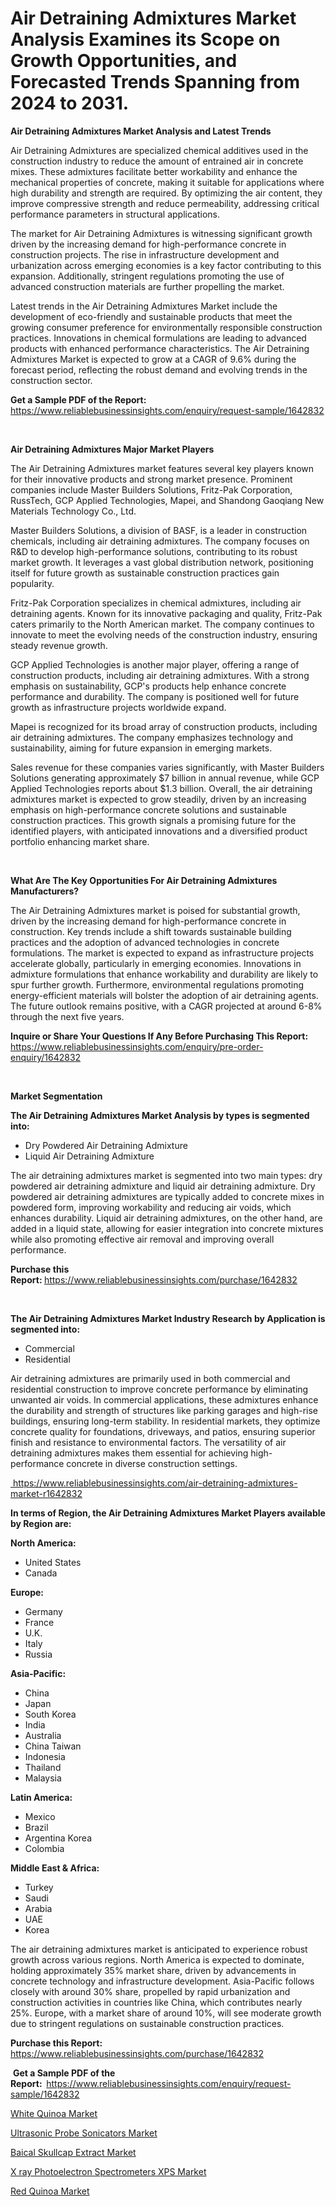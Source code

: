 <p><h1>Air Detraining Admixtures Market Analysis Examines its Scope on Growth Opportunities, and Forecasted Trends Spanning from 2024 to 2031.</h1></p><p><strong>Air Detraining Admixtures Market Analysis and Latest Trends</strong></p>
<p><p>Air Detraining Admixtures are specialized chemical additives used in the construction industry to reduce the amount of entrained air in concrete mixes. These admixtures facilitate better workability and enhance the mechanical properties of concrete, making it suitable for applications where high durability and strength are required. By optimizing the air content, they improve compressive strength and reduce permeability, addressing critical performance parameters in structural applications.</p><p>The market for Air Detraining Admixtures is witnessing significant growth driven by the increasing demand for high-performance concrete in construction projects. The rise in infrastructure development and urbanization across emerging economies is a key factor contributing to this expansion. Additionally, stringent regulations promoting the use of advanced construction materials are further propelling the market.</p><p>Latest trends in the Air Detraining Admixtures Market include the development of eco-friendly and sustainable products that meet the growing consumer preference for environmentally responsible construction practices. Innovations in chemical formulations are leading to advanced products with enhanced performance characteristics. The Air Detraining Admixtures Market is expected to grow at a CAGR of 9.6% during the forecast period, reflecting the robust demand and evolving trends in the construction sector.</p></p>
<p><strong>Get a Sample PDF of the Report:&nbsp;</strong> <a href="https://www.reliablebusinessinsights.com/enquiry/request-sample/1642832?utm_campaign=75&utm_medium=2&utm_source=Github&utm_content=ia&utm_term=11112024&utm_id=air-detraining-admixtures">https://www.reliablebusinessinsights.com/enquiry/request-sample/1642832</a></p>
<p>&nbsp;</p>
<p><strong>Air Detraining Admixtures Major Market Players</strong></p>
<p><p>The Air Detraining Admixtures market features several key players known for their innovative products and strong market presence. Prominent companies include Master Builders Solutions, Fritz-Pak Corporation, RussTech, GCP Applied Technologies, Mapei, and Shandong Gaoqiang New Materials Technology Co., Ltd.</p><p>Master Builders Solutions, a division of BASF, is a leader in construction chemicals, including air detraining admixtures. The company focuses on R&D to develop high-performance solutions, contributing to its robust market growth. It leverages a vast global distribution network, positioning itself for future growth as sustainable construction practices gain popularity.</p><p>Fritz-Pak Corporation specializes in chemical admixtures, including air detraining agents. Known for its innovative packaging and quality, Fritz-Pak caters primarily to the North American market. The company continues to innovate to meet the evolving needs of the construction industry, ensuring steady revenue growth.</p><p>GCP Applied Technologies is another major player, offering a range of construction products, including air detraining admixtures. With a strong emphasis on sustainability, GCP's products help enhance concrete performance and durability. The company is positioned well for future growth as infrastructure projects worldwide expand.</p><p>Mapei is recognized for its broad array of construction products, including air detraining admixtures. The company emphasizes technology and sustainability, aiming for future expansion in emerging markets. </p><p>Sales revenue for these companies varies significantly, with Master Builders Solutions generating approximately $7 billion in annual revenue, while GCP Applied Technologies reports about $1.3 billion. Overall, the air detraining admixtures market is expected to grow steadily, driven by an increasing emphasis on high-performance concrete solutions and sustainable construction practices. This growth signals a promising future for the identified players, with anticipated innovations and a diversified product portfolio enhancing market share.</p></p>
<p>&nbsp;</p>
<p><strong>What Are The Key Opportunities For Air Detraining Admixtures Manufacturers?</strong></p>
<p><p>The Air Detraining Admixtures market is poised for substantial growth, driven by the increasing demand for high-performance concrete in construction. Key trends include a shift towards sustainable building practices and the adoption of advanced technologies in concrete formulations. The market is expected to expand as infrastructure projects accelerate globally, particularly in emerging economies. Innovations in admixture formulations that enhance workability and durability are likely to spur further growth. Furthermore, environmental regulations promoting energy-efficient materials will bolster the adoption of air detraining agents. The future outlook remains positive, with a CAGR projected at around 6-8% through the next five years.</p></p>
<p><strong>Inquire or Share Your Questions If Any Before Purchasing This Report:</strong> <a href="https://www.reliablebusinessinsights.com/enquiry/pre-order-enquiry/1642832?utm_campaign=75&utm_medium=2&utm_source=Github&utm_content=ia&utm_term=11112024&utm_id=air-detraining-admixtures">https://www.reliablebusinessinsights.com/enquiry/pre-order-enquiry/1642832</a></p>
<p>&nbsp;</p>
<p><strong>Market Segmentation</strong></p>
<p><strong>The Air Detraining Admixtures Market Analysis by types is segmented into:</strong></p>
<p><ul><li>Dry Powdered Air Detraining Admixture</li><li>Liquid Air Detraining Admixture</li></ul></p>
<p><p>The air detraining admixtures market is segmented into two main types: dry powdered air detraining admixture and liquid air detraining admixture. Dry powdered air detraining admixtures are typically added to concrete mixes in powdered form, improving workability and reducing air voids, which enhances durability. Liquid air detraining admixtures, on the other hand, are added in a liquid state, allowing for easier integration into concrete mixtures while also promoting effective air removal and improving overall performance.</p></p>
<p><strong>Purchase this Report:&nbsp;</strong><a href="https://www.reliablebusinessinsights.com/purchase/1642832?utm_campaign=75&utm_medium=2&utm_source=Github&utm_content=ia&utm_term=11112024&utm_id=air-detraining-admixtures">https://www.reliablebusinessinsights.com/purchase/1642832</a></p>
<p>&nbsp;</p>
<p><strong>The Air Detraining Admixtures Market Industry Research by Application is segmented into:</strong></p>
<p><ul><li>Commercial</li><li>Residential</li></ul></p>
<p><p>Air detraining admixtures are primarily used in both commercial and residential construction to improve concrete performance by eliminating unwanted air voids. In commercial applications, these admixtures enhance the durability and strength of structures like parking garages and high-rise buildings, ensuring long-term stability. In residential markets, they optimize concrete quality for foundations, driveways, and patios, ensuring superior finish and resistance to environmental factors. The versatility of air detraining admixtures makes them essential for achieving high-performance concrete in diverse construction settings.</p></p>
<p><a href="https://www.reliablebusinessinsights.com/air-detraining-admixtures-market-r1642832?utm_campaign=75&utm_medium=2&utm_source=Github&utm_content=ia&utm_term=11112024&utm_id=air-detraining-admixtures">&nbsp;https://www.reliablebusinessinsights.com/air-detraining-admixtures-market-r1642832</a></p>
<p><strong>In terms of Region, the Air Detraining Admixtures Market Players available by Region are:</strong></p>
<p>
    <p> <strong> North America: </strong>
        <ul>
            <li>United States</li>
            <li>Canada</li>
        </ul>
        </p> 
    <p> <strong> Europe: </strong>
        <ul>
            <li>Germany</li>
            <li>France</li>
            <li>U.K.</li>
            <li>Italy</li>
            <li>Russia</li>
        </ul>
        </p> 
    <p> <strong> Asia-Pacific: </strong>
        <ul>
            <li>China</li>
            <li>Japan</li>
            <li>South Korea</li>
            <li>India</li>
            <li>Australia</li>
            <li>China Taiwan</li>
            <li>Indonesia</li>
            <li>Thailand</li>
            <li>Malaysia</li>
        </ul>
        </p> 
    <p> <strong> Latin America: </strong>
        <ul>
            <li>Mexico</li>
            <li>Brazil</li>
            <li>Argentina Korea</li>
            <li>Colombia</li>
        </ul>
        </p> 
    <p> <strong> Middle East & Africa: </strong>
        <ul>
            <li>Turkey</li>
            <li>Saudi</li>
            <li>Arabia</li>
            <li>UAE</li>
            <li>Korea</li>
        </ul>
    </p>
    </p>
<p><p>The air detraining admixtures market is anticipated to experience robust growth across various regions. North America is expected to dominate, holding approximately 35% market share, driven by advancements in concrete technology and infrastructure development. Asia-Pacific follows closely with around 30% share, propelled by rapid urbanization and construction activities in countries like China, which contributes nearly 25%. Europe, with a market share of around 10%, will see moderate growth due to stringent regulations on sustainable construction practices.</p></p>
<p><strong>Purchase this Report: </strong><a href="https://www.reliablebusinessinsights.com/purchase/1642832?utm_campaign=75&utm_medium=2&utm_source=Github&utm_content=ia&utm_term=11112024&utm_id=air-detraining-admixtures">https://www.reliablebusinessinsights.com/purchase/1642832</a></p>
<p>&nbsp;<strong>Get a Sample PDF of the Report:&nbsp;&nbsp;</strong><a href="https://www.reliablebusinessinsights.com/enquiry/request-sample/1642832?utm_campaign=75&utm_medium=2&utm_source=Github&utm_content=ia&utm_term=11112024&utm_id=air-detraining-admixtures">https://www.reliablebusinessinsights.com/enquiry/request-sample/1642832</a></p>
<p><strong></strong></p>
<p><p><a href="https://www.linkedin.com/pulse/white-quinoa-market-trends-strategic-insights-2024-2031-hannibex-a3epf?utm_campaign=75&utm_medium=2&utm_source=Github&utm_content=ia&utm_term=11112024&utm_id=air-detraining-admixtures">White Quinoa Market</a></p><p><a href="https://issuu.com/reportprime-2/docs/ultrasonic-probe-sonicators-market-_a48804d7ef973b?utm_campaign=75&utm_medium=2&utm_source=Github&utm_content=ia&utm_term=11112024&utm_id=air-detraining-admixtures">Ultrasonic Probe Sonicators Market</a></p><p><a href="https://github.com/erskinemm93/Market-Research-Report-List-1/blob/main/baical-skullcap-extract-market.md?utm_campaign=75&utm_medium=2&utm_source=Github&utm_content=ia&utm_term=11112024&utm_id=air-detraining-admixtures">Baical Skullcap Extract Market</a></p><p><a href="https://issuu.com/reportprime-2/docs/x-ray-photoelectron-spectrometers-x_bd913eef5a8e0f?utm_campaign=75&utm_medium=2&utm_source=Github&utm_content=ia&utm_term=11112024&utm_id=air-detraining-admixtures">X ray Photoelectron Spectrometers XPS Market</a></p><p><a href="https://www.linkedin.com/pulse/red-quinoa-value-chain-analysis-from-raw-materials-end-user-applications-ymqbf?utm_campaign=75&utm_medium=2&utm_source=Github&utm_content=ia&utm_term=11112024&utm_id=air-detraining-admixtures">Red Quinoa Market</a></p></p>